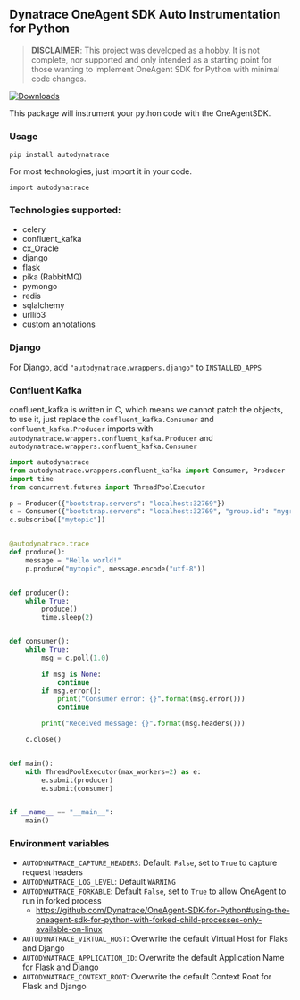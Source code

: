 ##  Dynatrace OneAgent SDK Auto Instrumentation for Python

> **DISCLAIMER**: This project was developed as a hobby. It is not complete, nor supported and only intended as a starting point for those wanting to implement OneAgent SDK for Python with minimal code changes.

[![Downloads](https://pepy.tech/badge/autodynatrace)](https://pepy.tech/project/autodynatrace)

This package will instrument your python code with the OneAgentSDK.

### Usage

`pip install autodynatrace`

For most technologies, just import it in your code.

`import autodynatrace`

### Technologies supported:

- celery
- confluent_kafka
- cx_Oracle
- django
- flask
- pika (RabbitMQ)
- pymongo
- redis
- sqlalchemy
- urllib3
- custom annotations

### Django

For Django, add `"autodynatrace.wrappers.django"` to `INSTALLED_APPS`

### Confluent Kafka

confluent_kafka is written in C, which means we cannot patch the objects, to use it, just replace the `confluent_kafka.Consumer` and `confluent_kafka.Producer` imports with `autodynatrace.wrappers.confluent_kafka.Producer` and `autodynatrace.wrappers.confluent_kafka.Consumer`

```python
import autodynatrace
from autodynatrace.wrappers.confluent_kafka import Consumer, Producer
import time
from concurrent.futures import ThreadPoolExecutor

p = Producer({"bootstrap.servers": "localhost:32769"})
c = Consumer({"bootstrap.servers": "localhost:32769", "group.id": "mygroup", "auto.offset.reset": "earliest"})
c.subscribe(["mytopic"])


@autodynatrace.trace
def produce():
    message = "Hello world!"
    p.produce("mytopic", message.encode("utf-8"))


def producer():
    while True:
        produce()
        time.sleep(2)


def consumer():
    while True:
        msg = c.poll(1.0)

        if msg is None:
            continue
        if msg.error():
            print("Consumer error: {}".format(msg.error()))
            continue

        print("Received message: {}".format(msg.headers()))

    c.close()


def main():
    with ThreadPoolExecutor(max_workers=2) as e:
        e.submit(producer)
        e.submit(consumer)


if __name__ == "__main__":
    main()
```

### Environment variables

* `AUTODYNATRACE_CAPTURE_HEADERS`: Default: `False`, set to `True` to capture request headers
* `AUTODYNATRACE_LOG_LEVEL`: Default `WARNING`
* `AUTODYNATRACE_FORKABLE`: Default `False`, set to `True` to allow OneAgent to run in forked process
  * https://github.com/Dynatrace/OneAgent-SDK-for-Python#using-the-oneagent-sdk-for-python-with-forked-child-processes-only-available-on-linux
* `AUTODYNATRACE_VIRTUAL_HOST`: Overwrite the default Virtual Host for Flaks and Django
* `AUTODYNATRACE_APPLICATION_ID`: Overwrite the default Application Name for Flask and Django
* `AUTODYNATRACE_CONTEXT_ROOT`: Overwrite the default Context Root for Flask and Django
